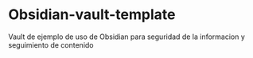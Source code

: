 # Obsidian-vault-template
Vault de ejemplo de uso de Obsidian para seguridad de la informacion y seguimiento de contenido
